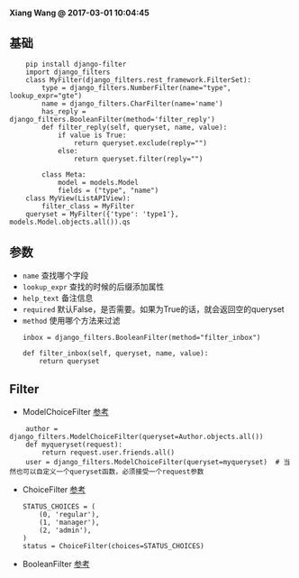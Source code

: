 #### Xiang Wang @ 2017-03-01 10:04:45

## 基础
```
    pip install django-filter
    import django_filters
    class MyFilter(django_filters.rest_framework.FilterSet):
        type = django_filters.NumberFilter(name="type", lookup_expr="gte")
        name = django_filters.CharFilter(name='name')
        has_reply = django_filters.BooleanFilter(method='filter_reply')
        def filter_reply(self, queryset, name, value):
            if value is True:
                return queryset.exclude(reply="")
            else:
                return queryset.filter(reply="")

        class Meta:
            model = models.Model
            fields = ("type", "name")
    class MyView(ListAPIView):
        filter_class = MyFilter
    queryset = MyFilter({'type': 'type1'}, models.Model.objects.all()).qs
```

## 参数
* `name` 查找哪个字段
* `lookup_expr` 查找的时候的后缀添加属性
* `help_text` 备注信息
* `required` 默认False，是否需要。如果为True的话，就会返回空的queryset
* `method` 使用哪个方法来过滤
    ```
    inbox = django_filters.BooleanFilter(method="filter_inbox")

    def filter_inbox(self, queryset, name, value):
        return queryset
    ```


## Filter
* ModelChoiceFilter [参考](http://django-filter.readthedocs.io/en/develop/ref/filters.html#modelchoicefilter)
```
    author = django_filters.ModelChoiceFilter(queryset=Author.objects.all())
    def myqueryset(request):
        return request.user.friends.all()
    user = django_filters.ModelChoiceFilter(queryset=myqueryset)  # 当然也可以自定义一个queryset函数，必须接受一个request参数
```

* ChoiceFilter [参考](https://django-filter.readthedocs.io/en/develop/ref/filters.html#choicefilter)
    ```
    STATUS_CHOICES = (
        (0, 'regular'),
        (1, 'manager'), 
        (2, 'admin'),
    )
    status = ChoiceFilter(choices=STATUS_CHOICES)
    ```

* BooleanFilter [参考](http://django-filter.readthedocs.io/en/develop/ref/filters.html#booleanfilter)
    ```
    ```
